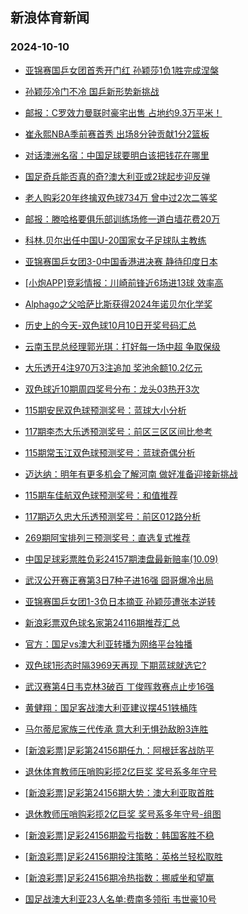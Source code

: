 ## 新浪体育新闻 
### 2024-10-10

+ [亚锦赛国乒女团首秀开门红 孙颖莎1负1胜完成涅槃](https://sports.sina.com.cn/others/pingpang/2024-10-09/doc-incrwiqp0499264.shtml)

+ [孙颖莎冷门不冷 国乒新形势新挑战](https://sports.sina.com.cn/others/ticao/2024-10-09/doc-incrxmae6402562.shtml)

+ [邮报：C罗效力曼联时豪宅出售 占地约9.3万平米！](https://sports.sina.com.cn/global/others/2024-10-09/doc-incrxmae6387042.shtml)

+ [崔永熙NBA季前赛首秀 出场8分钟贡献1分2篮板](https://sports.sina.com.cn/basketball/nba/2024-10-09/doc-incrxrka6361661.shtml)

+ [对话澳洲名宿：中国足球要明白该把钱花在哪里](https://sports.sina.com.cn/china/2024-10-09/doc-incrxkzz0038965.shtml)

+ [国足奇兵能否真的奇?澳大利亚或2球起步迎反弹](https://sports.sina.com.cn/l/2024-10-09/doc-incrxriv3183135.shtml)

+ [老人购彩20年终擒双色球734万 曾中过2次二等奖](https://sports.sina.com.cn/l/2024-10-09/doc-incrxeuc0083935.shtml)

+ [邮报：滕哈格要俱乐部训练场修一道白墙花费20万](https://sports.sina.com.cn/g/pl/2024-10-09/doc-incrxeuc0111774.shtml)

+ [科林.贝尔出任中国U-20国家女子足球队主教练](https://sports.sina.com.cn/china/2024-10-09/doc-incrxkzx3250578.shtml)

+ [亚锦赛国乒女团3-0中国香港进决赛 静待印度日本](https://sports.sina.com.cn/others/pingpang/2024-10-09/doc-incrxvry6240554.shtml)

+ [[小炮APP]竞彩情报：川崎前锋近6场进13球 效率高](https://sports.sina.com.cn/l/2024-10-09/doc-incrxeuc0087253.shtml)

+ [Alphago之父哈萨比斯获得2024年诺贝尔化学奖](https://sports.sina.com.cn/go/2024-10-09/doc-incryhfp2938628.shtml)

+ [历史上的今天-双色球10月10日开奖号码汇总](https://sports.sina.com.cn/l/2024-10-09/doc-incrxvry6265957.shtml)

+ [云南玉昆总经理郭光琪：打好每一场中超 争取保级](https://sports.sina.com.cn/china/2024-10-09/doc-incrxkzx3258325.shtml)

+ [大乐透开4注970万3注追加 奖池余额10.2亿元](https://sports.sina.com.cn/l/2024-10-09/doc-incrynpq9213150.shtml)

+ [双色球近10期周四奖号分布：龙头03热开3次](https://sports.sina.com.cn/l/2024-10-09/doc-incrxvry6267575.shtml)

+ [115期安民双色球预测奖号：蓝球大小分析](https://sports.sina.com.cn/l/2024-10-08/doc-incruzuz4246428.shtml)

+ [117期李杰大乐透预测奖号：前区三区区间比参考](https://sports.sina.com.cn/l/2024-10-08/doc-incrvnkx0828016.shtml)

+ [115期常玉江双色球预测奖号：蓝球奇偶分析](https://sports.sina.com.cn/l/2024-10-08/doc-incruzvf0674255.shtml)

+ [迈达纳：明年有更多机会了解河南 做好准备迎接新挑战](https://sports.sina.com.cn/china/2024-10-09/doc-incrxkzx3266124.shtml)

+ [115期车佳航双色球预测奖号：和值推荐](https://sports.sina.com.cn/l/2024-10-08/doc-incrvhce7344818.shtml)

+ [117期迈久忠大乐透预测奖号：前区012路分析](https://sports.sina.com.cn/l/2024-10-08/doc-incrvnkv4049133.shtml)

+ [269期阿宝排列三预测奖号：直选复式推荐](https://sports.sina.com.cn/l/2024-10-09/doc-incrxkzx3243192.shtml)

+ [中国足球彩票胜负彩24157期澳盘最新赔率(10.09)](https://sports.sina.com.cn/l/2024-10-09/doc-incrxvry6255330.shtml)

+ [武汉公开赛正赛第3日7种子进16强 囧哥爆冷出局](https://sports.sina.com.cn/others/snooker/2024-10-09/doc-incrwiqm3705671.shtml)

+ [亚锦赛国乒女团1-3负日本摘亚 孙颖莎遭张本逆转](https://sports.sina.com.cn/others/pingpang/2024-10-10/doc-incrysvn9141900.shtml)

+ [新浪彩票双色球名家第24116期推荐汇总](https://sports.sina.com.cn/l/2024-10-09/doc-incrxvru9891760.shtml)

+ [官方：国足vs澳大利亚转播为网络平台独播](https://sports.sina.com.cn/china/national/2024-10-09/doc-incryhfs9301435.shtml)

+ [双色球1形态时隔3969天再现 下期蓝球就选它?](https://sports.sina.com.cn/l/2024-10-09/doc-incrxzxs9792545.shtml)

+ [武汉赛第4日韦克林3破百 丁俊晖救赛点止步16强](https://sports.sina.com.cn/others/snooker/2024-10-09/doc-incrynpm2858455.shtml)

+ [黄健翔：国足客战澳大利亚建议摆451铁桶阵](https://sports.sina.com.cn/china/national/2024-10-09/doc-incryhfp2951089.shtml)

+ [马尔蒂尼家族三代传承 意大利无惧劲敌盼3连胜](https://sports.sina.com.cn/l/2024-10-10/doc-incrxvru9903583.shtml)

+ [[新浪彩票]足彩第24156期任九：阿根廷客战防平](https://sports.sina.com.cn/l/2024-10-10/doc-incrzite8869970.shtml)

+ [退休体育教师压哨购彩揽2亿巨奖 奖号系多年守号](https://sports.sina.com.cn/l/2024-10-10/doc-incrzisz2484346.shtml)

+ [[新浪彩票]足彩第24156期大势：澳大利亚取首胜](https://sports.sina.com.cn/l/2024-10-10/doc-incrzith5646392.shtml)

+ [退休教师压哨购彩揽2亿巨奖 奖号系多年守号-组图](https://sports.sina.com.cn/l/2024-10-10/doc-incrzisz2484346.shtml)

+ [[新浪彩票]足彩24156期盈亏指数：韩国客胜不稳](https://sports.sina.com.cn/l/2024-10-10/doc-incrzita9259266.shtml)

+ [[新浪彩票]足彩24156期投注策略：英格兰轻松取胜](https://sports.sina.com.cn/l/2024-10-10/doc-incrzite8870404.shtml)

+ [[新浪彩票]足彩24156期冷热指数：挪威坐和望赢](https://sports.sina.com.cn/l/2024-10-10/doc-incrzita9256115.shtml)

+ [国足战澳大利亚23人名单:费南多领衔 韦世豪10号](https://sports.sina.com.cn/china/national/2024-10-10/doc-incrzpze5595160.shtml)

